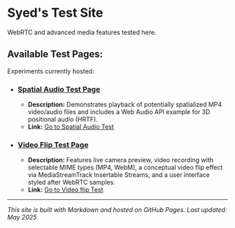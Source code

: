 # Syed's Test Site

WebRTC and advanced media features tested here.

## Available Test Pages:

Experiments currently hosted:

* ### [Spatial Audio Test Page](./spatial_audio.html)
    * **Description:** Demonstrates playback of potentially spatialized MP4 video/audio files and includes a Web Audio API example for 3D positional audio (HRTF).
    * **Link:** [Go to Spatial Audio Test](./spatial_audio.html)

* ### [Video Flip Test Page](./flip.html)
    * **Description:** Features live camera preview, video recording with selectable MIME types (MP4, WebM), a conceptual video flip effect via MediaStreamTrack Insertable Streams, and a user interface styled after WebRTC samples.
    * **Link:** [Go to Video flip Test](./flip.html)

---

*This site is built with Markdown and hosted on GitHub Pages.*
*Last updated: May 2025*